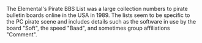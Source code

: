 The Elemental's Pirate BBS List was a large collection numbers to pirate bulletin boards online in the USA in 1989. The lists seem to be specific to the PC pirate scene and includes details such as the software in use by the board "Soft", the speed "Baad", and sometimes group affiliations "Comment".
